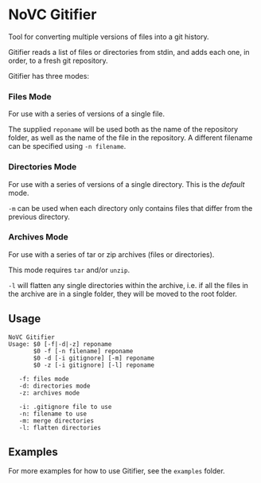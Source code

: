 # NoVC Gitifier

Tool for converting multiple versions of files into a git history.

Gitifier reads a list of files or directories from stdin, and adds each one,
in order, to a fresh git repository.

Gitifier has three modes:

### Files Mode

For use with a series of versions of a single file.

The supplied `reponame` will be used both as the name of the repository folder,
as well as the name of the file in the repository. A different filename can be
specified using `-n filename`.

### Directories Mode

For use with a series of versions of a single directory.
This is the *default* mode.

`-m` can be used when each directory only contains files that differ from
the previous directory.

### Archives Mode

For use with a series of tar or zip archives (files or directories).

This mode requires `tar` and/or `unzip`.

`-l` will flatten any single directories within the archive,
i.e. if all the files in the archive are in a single folder, they will be moved
to the root folder.


## Usage

```man
NoVC Gitifier
Usage: $0 [-f|-d|-z] reponame
       $0 -f [-n filename] reponame
       $0 -d [-i gitignore] [-m] reponame
       $0 -z [-i gitignore] [-l] reponame

   -f: files mode
   -d: directories mode
   -z: archives mode

   -i: .gitignore file to use
   -n: filename to use
   -m: merge directories
   -l: flatten directories
```


## Examples

For more examples for how to use Gitifier, see the `examples` folder.
